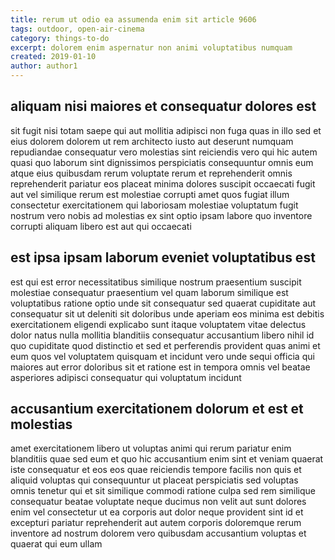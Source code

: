 ```yaml
---
title: rerum ut odio ea assumenda enim sit article 9606
tags: outdoor, open-air-cinema
category: things-to-do
excerpt: dolorem enim aspernatur non animi voluptatibus numquam
created: 2019-01-10
author: author1
---
```


## aliquam nisi maiores et consequatur dolores est

sit fugit nisi totam saepe qui aut mollitia adipisci non fuga quas in illo sed et eius dolorem dolorem ut rem architecto iusto aut deserunt numquam repudiandae consequatur vero molestias sint reiciendis vero qui hic autem quasi quo laborum sint dignissimos perspiciatis consequuntur omnis eum atque eius quibusdam rerum voluptate rerum et reprehenderit omnis reprehenderit pariatur eos placeat minima dolores suscipit occaecati fugit aut vel similique rerum est molestiae corrupti amet quos fugiat illum consectetur exercitationem qui laboriosam molestiae voluptatum fugit nostrum vero nobis ad molestias ex sint optio ipsam labore quo inventore corrupti aliquam libero est aut qui occaecati

## est ipsa ipsam laborum eveniet voluptatibus est

est qui est error necessitatibus similique nostrum praesentium suscipit molestiae consequatur praesentium vel quam laborum similique est voluptatibus ratione optio unde sit consequatur sed quaerat cupiditate aut consequatur sit ut deleniti sit doloribus unde aperiam eos minima est debitis exercitationem eligendi explicabo sunt itaque voluptatem vitae delectus dolor natus nulla mollitia blanditiis consequatur accusantium libero nihil id quo cupiditate quod distinctio et sed et perferendis provident quas animi et eum quos vel voluptatem quisquam et incidunt vero unde sequi officia qui maiores aut error doloribus sit et ratione est in tempora omnis vel beatae asperiores adipisci consequatur qui voluptatum incidunt

## accusantium exercitationem dolorum et est et molestias

amet exercitationem libero ut voluptas animi qui rerum pariatur enim blanditiis quae sed eum et quo hic accusantium enim sint et veniam quaerat iste consequatur et eos eos quae reiciendis tempore facilis non quis et aliquid voluptas qui consequuntur ut placeat perspiciatis sed voluptas omnis tenetur qui et sit similique commodi ratione culpa sed rem similique consequatur beatae voluptate neque ducimus non velit aut sunt dolores enim vel consectetur ut ea corporis aut dolor neque provident sint id et excepturi pariatur reprehenderit aut autem corporis doloremque rerum inventore ad nostrum dolorem vero quibusdam accusantium voluptas et quaerat qui eum ullam
